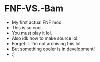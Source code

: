 # FNF-VS.-Bam
* My first actual FNF mod.
* This is so cool.
* You must play it lol.
* Also idk how to make source lol.
* Forget it. I'm not archiving this lol.
* But something cooler is in development!
* :)
